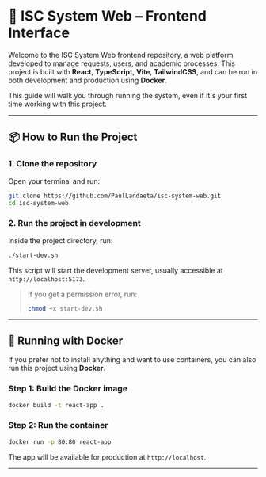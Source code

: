 
# 🚀 ISC System Web – Frontend Interface

Welcome to the ISC System Web frontend repository, a web platform developed to manage requests, users, and academic processes. This project is built with **React**, **TypeScript**, **Vite**, **TailwindCSS**, and can be run in both development and production using **Docker**.

This guide will walk you through running the system, even if it's your first time working with this project.

---

## 📦 How to Run the Project

### 1. Clone the repository

Open your terminal and run:

```bash
git clone https://github.com/PaulLandaeta/isc-system-web.git
cd isc-system-web
```

### 2. Run the project in development

Inside the project directory, run:

```bash
./start-dev.sh
```

This script will start the development server, usually accessible at `http://localhost:5173`.

> If you get a permission error, run:
> ```bash
> chmod +x start-dev.sh
> ```

---

## 🐳 Running with Docker

If you prefer not to install anything and want to use containers, you can also run this project using **Docker**.

### Step 1: Build the Docker image

```bash
docker build -t react-app .
```

### Step 2: Run the container

```bash
docker run -p 80:80 react-app
```

The app will be available for production at `http://localhost`.

---

